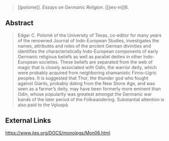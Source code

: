 > [[polome]]. *Essays on Germanic Religion*. [[jies-m]]6.

## Abstract
> Edgar C. Polomé of the University of Texas, co-editor for many years of the renowned Journal of Indo-European Studies, investigates the names, attributes and roles of the ancient German divinities and identifies the characteristically Indo-European components of early Germanic religious beliefs as well as parallel deities in other Indo-European societies. These beliefs are separated from the web of magic that is closely associated with Odin, the warrior deity, which were probably acquired from neighboring shamanistic Finno-Ugric peoples. It is suggested that Thor, the thunder god who fought against Giants, probably dating from the New Stone Age, and was seen as a farmer’s deity, may have been formerly more eminent than Odin, whose popularity was greatest amongst the Germanic war bands of the later period of the Folkwandering. Substantial attention is also paid to the Vǫluspá.

## External Links
https://www.jies.org/DOCS/monojpgs/Mon06.html